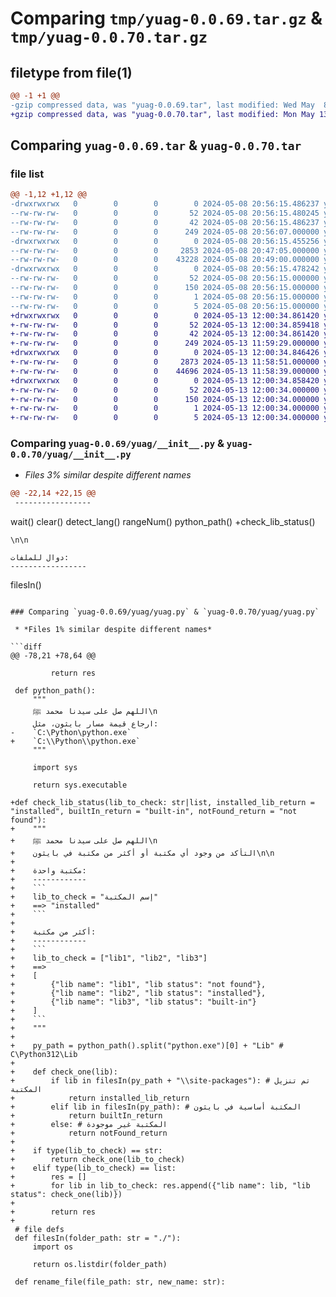 # Comparing `tmp/yuag-0.0.69.tar.gz` & `tmp/yuag-0.0.70.tar.gz`

## filetype from file(1)

```diff
@@ -1 +1 @@
-gzip compressed data, was "yuag-0.0.69.tar", last modified: Wed May  8 20:56:15 2024, max compression
+gzip compressed data, was "yuag-0.0.70.tar", last modified: Mon May 13 12:00:34 2024, max compression
```

## Comparing `yuag-0.0.69.tar` & `yuag-0.0.70.tar`

### file list

```diff
@@ -1,12 +1,12 @@
-drwxrwxrwx   0        0        0        0 2024-05-08 20:56:15.486237 yuag-0.0.69/
--rw-rw-rw-   0        0        0       52 2024-05-08 20:56:15.480245 yuag-0.0.69/PKG-INFO
--rw-rw-rw-   0        0        0       42 2024-05-08 20:56:15.486237 yuag-0.0.69/setup.cfg
--rw-rw-rw-   0        0        0      249 2024-05-08 20:56:07.000000 yuag-0.0.69/setup.py
-drwxrwxrwx   0        0        0        0 2024-05-08 20:56:15.455256 yuag-0.0.69/yuag/
--rw-rw-rw-   0        0        0     2853 2024-05-08 20:47:05.000000 yuag-0.0.69/yuag/__init__.py
--rw-rw-rw-   0        0        0    43228 2024-05-08 20:49:00.000000 yuag-0.0.69/yuag/yuag.py
-drwxrwxrwx   0        0        0        0 2024-05-08 20:56:15.478242 yuag-0.0.69/yuag.egg-info/
--rw-rw-rw-   0        0        0       52 2024-05-08 20:56:15.000000 yuag-0.0.69/yuag.egg-info/PKG-INFO
--rw-rw-rw-   0        0        0      150 2024-05-08 20:56:15.000000 yuag-0.0.69/yuag.egg-info/SOURCES.txt
--rw-rw-rw-   0        0        0        1 2024-05-08 20:56:15.000000 yuag-0.0.69/yuag.egg-info/dependency_links.txt
--rw-rw-rw-   0        0        0        5 2024-05-08 20:56:15.000000 yuag-0.0.69/yuag.egg-info/top_level.txt
+drwxrwxrwx   0        0        0        0 2024-05-13 12:00:34.861420 yuag-0.0.70/
+-rw-rw-rw-   0        0        0       52 2024-05-13 12:00:34.859418 yuag-0.0.70/PKG-INFO
+-rw-rw-rw-   0        0        0       42 2024-05-13 12:00:34.861420 yuag-0.0.70/setup.cfg
+-rw-rw-rw-   0        0        0      249 2024-05-13 11:59:29.000000 yuag-0.0.70/setup.py
+drwxrwxrwx   0        0        0        0 2024-05-13 12:00:34.846426 yuag-0.0.70/yuag/
+-rw-rw-rw-   0        0        0     2873 2024-05-13 11:58:51.000000 yuag-0.0.70/yuag/__init__.py
+-rw-rw-rw-   0        0        0    44696 2024-05-13 11:58:39.000000 yuag-0.0.70/yuag/yuag.py
+drwxrwxrwx   0        0        0        0 2024-05-13 12:00:34.858420 yuag-0.0.70/yuag.egg-info/
+-rw-rw-rw-   0        0        0       52 2024-05-13 12:00:34.000000 yuag-0.0.70/yuag.egg-info/PKG-INFO
+-rw-rw-rw-   0        0        0      150 2024-05-13 12:00:34.000000 yuag-0.0.70/yuag.egg-info/SOURCES.txt
+-rw-rw-rw-   0        0        0        1 2024-05-13 12:00:34.000000 yuag-0.0.70/yuag.egg-info/dependency_links.txt
+-rw-rw-rw-   0        0        0        5 2024-05-13 12:00:34.000000 yuag-0.0.70/yuag.egg-info/top_level.txt
```

### Comparing `yuag-0.0.69/yuag/__init__.py` & `yuag-0.0.70/yuag/__init__.py`

 * *Files 3% similar despite different names*

```diff
@@ -22,14 +22,15 @@
 -----------------
 ```
 wait()
 clear()
 detect_lang()
 rangeNum()
 python_path()
+check_lib_status()
 ```
 \n\n
 
 دوال للملفات:
 -----------------
 ```
 filesIn()
```

### Comparing `yuag-0.0.69/yuag/yuag.py` & `yuag-0.0.70/yuag/yuag.py`

 * *Files 1% similar despite different names*

```diff
@@ -78,21 +78,64 @@
 
         return res
 
 def python_path():
     """
     اللهم صل على سيدنا محمد ﷺ\n
     ارجاع قيمة مسار بايثون، مثل:
-    `C:\Python\python.exe`
+    `C:\\Python\\python.exe`
     """
     
     import sys
 
     return sys.executable
 
+def check_lib_status(lib_to_check: str|list, installed_lib_return = "installed", builtIn_return = "built-in", notFound_return = "not found"):
+    """
+    اللهم صل على سيدنا محمد ﷺ\n
+    التأكد من وجود أي مكتبة أو أكثر من مكتبة في بايثون\n\n
+
+    مكتبة واحدة:
+    ------------
+    ```
+    lib_to_check = "إسم المكتبة"
+    ==> "installed"
+    ```
+
+    أكثر من مكتبة:
+    ------------
+    ```
+    lib_to_check = ["lib1", "lib2", "lib3"]
+    ==>
+    [
+        {"lib name": "lib1", "lib status": "not found"},
+        {"lib name": "lib2", "lib status": "installed"},
+        {"lib name": "lib3", "lib status": "built-in"}
+    ]
+    ```
+    """
+
+    py_path = python_path().split("python.exe")[0] + "Lib" # C\Python312\Lib
+
+    def check_one(lib):
+        if lib in filesIn(py_path + "\\site-packages"): # تم تنزيل المكتبة
+            return installed_lib_return
+        elif lib in filesIn(py_path): # المكتبة أساسية في بايثون
+            return builtIn_return
+        else: # المكتبة غير موجودة
+            return notFound_return
+    
+    if type(lib_to_check) == str:
+        return check_one(lib_to_check)
+    elif type(lib_to_check) == list:
+        res = []
+        for lib in lib_to_check: res.append({"lib name": lib, "lib status": check_one(lib)})
+        
+        return res
+
 # file defs
 def filesIn(folder_path: str = "./"):
     import os
 
     return os.listdir(folder_path)
 
 def rename_file(file_path: str, new_name: str):
```

